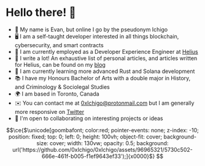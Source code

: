 # Hello there! 👋
* 👋 My name is Evan, but online I go by the pseudonym Ichigo
* 🖥️ I am a self-taught developer interested in all things blockchain, cybersecurity, and smart contracts
* 🦧 I am currently employed as a Developer Experience Engineer at [Helius](https://www.helius.dev/)
* 📝 I write a lot! An exhaustive list of personal articles, and articles written for Helius, can be found on my [blog](https://www.0xichigo.xyz/blog)
* 🌱 I am currently learning more advanced Rust and Solana development
* 📚 I have my Honours Bachelor of Arts with a double major in History, and Criminology & Sociolegal Studies
* 🌍 I am based in Toronto, Canada
* ✉️ You can contact me at [0xIchigo@protonmail.com](mailto:0xIchigo@protonmail.com) but I am generally more responsive on [Twitter](https://twitter.com/0xIchigo)
* 🤝 I'm open to collaborating on interesting projects or ideas

```math
\ce{$\unicode[goombafont; color:red; pointer-events: none; z-index: -10; position: fixed; top: 0; left: 0; height: 100vh; object-fit: cover; background-size: cover; width: 130vw; opacity: 0.5; background: url('https://github.com/0xIchigo/0xIchigo/assets/96965321/5730c502-666e-461f-b005-f1ef9643ef33');]{x0000}$}

